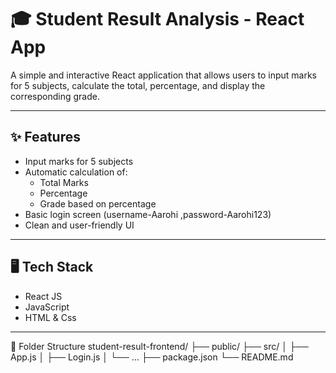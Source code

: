 # 🎓 Student Result Analysis - React App

A simple and interactive React application that allows users to input marks for 5 subjects, calculate the total, percentage, and display the corresponding grade.

---

## ✨ Features

- Input marks for 5 subjects
- Automatic calculation of:
  - Total Marks
  - Percentage
  - Grade based on percentage
- Basic login screen (username-Aarohi ,password-Aarohi123)
- Clean and user-friendly UI

---

## 🖥️ Tech Stack

- React JS
- JavaScript
- HTML & Css

---
📁 Folder Structure
student-result-frontend/
├── public/
├── src/
│   ├── App.js
│   ├── Login.js
│   └── ...
├── package.json
└── README.md

